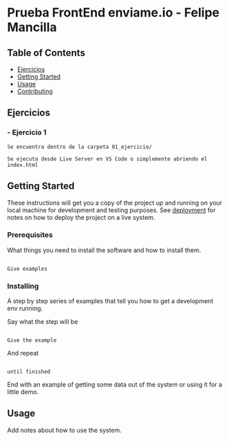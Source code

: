# Prueba FrontEnd enviame.io - Felipe Mancilla

## Table of Contents

- [Ejercicios](#ejercicios)
- [Getting Started](#getting_started)
- [Usage](#usage)
- [Contributing](../CONTRIBUTING.md)

## Ejercicios <a name = "ejercicios"></a>

### - Ejercicio 1

```
Se encuentra dentro de la carpeta 01_ejercicio/

Se ejecuta desde Live Server en VS Code o simplemente abriendo el index.html
```

## Getting Started <a name = "getting_started"></a>

These instructions will get you a copy of the project up and running on your local machine for development and testing purposes. See [deployment](#deployment) for notes on how to deploy the project on a live system.

### Prerequisites

What things you need to install the software and how to install them.

```

Give examples

```

### Installing

A step by step series of examples that tell you how to get a development env running.

Say what the step will be

```

Give the example

```

And repeat

```

until finished

```

End with an example of getting some data out of the system or using it for a little demo.

## Usage <a name = "usage"></a>

Add notes about how to use the system.

```

```
